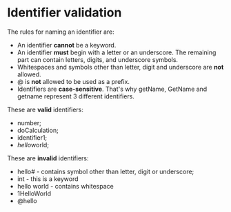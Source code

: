 # Identifier validation

The rules for naming an identifier are:

- An identifier **cannot** be a keyword.
- An identifier **must** begin with a letter or an underscore. The remaining part can contain letters, digits, and underscore symbols.
- Whitespaces and symbols other than letter, digit and underscore are **not** allowed.
- @ is **not** allowed to be used as a prefix.
- Identifiers are **case-sensitive**. That's why getName, GetName and getname represent 3 different identifiers.
 
 
These are **valid** identifiers:

- number;
- doCalculation;
- identifier1;
- *hello*world;

These are **invalid** identifiers:

- hello# - contains symbol other than letter, digit or underscore;
- int - this is a keyword
- hello world - contains whitespace
- 1HelloWorld
- @hello
